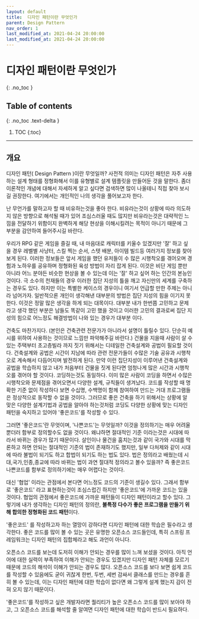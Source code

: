 ```yaml
---
layout: default
title:  디자인 패턴이란 무엇인가
parent: Design Pattern
nav_order: 1
last_modified_at: 2021-04-24 20:00:00
last_modified_at: 2021-04-24 20:00:00
---
```


# 디자인 패턴이란 무엇인가
{: .no_toc }

## Table of contents
{: .no_toc .text-delta }

1. TOC
{:toc}

---

## 개요

디자인 패턴( Design Pattern )이란 무엇일까? 사전적 의미는 디자인 패턴은 자주 사용하는 설계 형태를 정형화해서 이를 유형별로 설계 템플릿을 만들어둔 것을 말한다. 좀더 이론적인 개념에 대해서 자세하게 알고 싶다면 검색하면 많이 나올테니 직접 찾아 보시길 권장한다. 여기에서는 개인적인 나의 생각을 풀어보고자 한다.

난 무언가를 말하고자 할 때 비유하는것을 좋아 한다. 비유라는것이 상황에 따라 의도하지 않은 방향으로 해석될 때가 있어 조심스러울 때도 많지만 비유라는것은 대략적인 느낌을 전달하기 위함이지 완벽하게 해당 현상을 이해시킬려는 목적이 아니기 때문에 그 부분을 감안하여 들어주시길 바란다. 

우리가 RPG 같은 게임을 즐길 때, 내 마음대로 캐릭터를 키울수 있겠지만 '잘' 하고 싶을 경우 레벨별 사냥터, 스킬 찍는 순서, 스텟 배분, 아이템 빌드등 여러가지 정보를 찾아보게 된다. 이러한 정보들은 앞서 게임을 했던 유저들이 수 많은 시행착오를 겪어오며 경험과 노하우를 공유하며 정형화된 육성 방법이 자리 잡게 된다. 이것은 비단 게임 뿐만 아니라 어느 분야든 비슷한 현상을 볼 수 있는데 이는 '잘' 하고 싶어 하는 인간의 본능인 것이다. 극 소수의 천재들의 경우 이러한 집단 지성의 틀을 깨고 자신만의 세계를 구축하는 경우도 있다. 하지만 이는 특별한 케이스의 경우이니 여기서 언급할 만한 주제는 아니라 넘어가자. 일반적으론 개인이 생각해낸 대부분의 방법은 집단 지성의 힘을 이기지 못한다. 이것은 정말 많은 생각을 하게 되는 대목이다. 대부분 내가 한번쯤 고민하고 문제라고 생각 했던 부분은 남들도 똑같이 고민 했을 것이고 이러한 고민의 결과로써 집단 지성의 힘으로 어느정도 해결방법이 나와 있는 경우가 대부분 이다.

건축도 마찬가지다. (본인은 건축관련 전문가가 아니라서 설명이 틀릴수 있다. 단순히 예시를 위하여 사용하는 것이므로 느낌만 파악해주길 바란다.) 건물을 지을때 사람이 살 수 있는 주택부터 초고층빌라 까지 짓기 위해서는 디테일한 건축설계와 공법이 필요할 것이다. 건축설계와 공법은 시간이 지남에 따라 관련 전문가들이 수많은 기술 공유과 시행착오로 계속해서 다듬어지며 발전하게 된다. 만약 이런 집단지성이 이루어낸 건축설계와 공법을 학습하지 않고 내가 처음부터 건물을 짓게 된다면 엄청나게 많은 시간과 시행착오를 겪어야 할 것이다. 코딩하는것도 동일하다. 이미 많은 사람이 코딩을 하면서 수많은 시행착오와 문제점을 겪어오면서 다양한 설계, 규칙들이 생겨났다. 코드를 작성할 때 명확한 기준 없이 작성하다 보면 수십명, 수백명이 함께 참여하여 만드는 거대 프로그램들은 정상적으로 동작할 수 없을 것이다. 그러므로 좋은 건축을 하기 위해서는 상황에 알 맞은 다양한 설계기법과 공법을 알아야 하는것처럼 코딩도 다양한 상황에 맞는 디자인 패턴을 숙지하고 있어야 '좋은코드'를 작성할 수 있다.

그러면 '좋은코드'란 무엇이며, '나쁜코드'는 무엇일까? 이것을 정의하기는 매우 어려울 뿐더러 함부로 정의할수도 없을 것이다. 왜냐하면 절대적인 기준 이라는것은 시대에 따라서 바뀌는 경우가 많기 때문이다. 살인이나 물건을 훔치는것과 같이 국가와 시대를 막론하고 하면 안되는 절대적인 기준의 법이 존재하기도 했지만, 일부 다처제와 같이 시대에 따라 불법이 되기도 하고 합법이 되기도 하는 법도 있다. 법은 정의라고 배웠는데 시대,국가,인종,종교에 따라 바뀌는 법이 과연 절대적 정의라고 볼수 있을까? 즉 좋은코드 나쁜코드를 함부로 정의하기에는 매우 어렵다는 것이다.

대신 '협업' 이라는 관점에서 본다면 어느정도 코드의 기준이 생길수 있다. 그래서 함부로 '좋은코드' 라고 표현하는것이 조심스럽긴 하지만 '좋은코드'에 가까운 코드는 있을 것이다. 협업의 관점에서 좋은코드에 가까운 패턴들이 디자인 패턴이라고 할수 있다. 그렇기에 내가 생각하는 디자인 패턴의 정의란, **불특정 다수가 좋은 프로그램을 만들기 위해 합의한 정형화된 코드 패턴**이다.

'좋은코드' 를 작성하고자 하는 열망이 강하다면 디자인 패턴에 대한 학습은 필수라고 생각한다. 좋은 코드를 많이 볼 수 있는 곳은 유명한 오픈소스 코드들인데, 특히 스프링 프레임워크는 디자인 패턴의 집합체라고 해도 과언이 아니다.

오픈소스 코드를 보는데 도저히 이해가 안되는 경우를 많이 느껴 보셨을 것이다. 아직 언어에 대한 실력이 부족하여 이해가 안되는 경우도 있겠지만 디자인 패턴 자체를 모르기 때문에 코드의 해석이 이해가 안되는 경우도 많다. 오픈소스 코드를 보다 보면 쉽게 코드를 작성할 수 있음에도 굳이 귀찮게 한번, 두번, 세번 감싸서 클래스를 만드는 경우를 흔히 볼 수 있는데, 이는 디자인 패턴에 대한 학습이 없다면 왜 그렇게 설계 했는지 감이 전혀 오지 않기 때문이다.

'좋은코드'를 작성하고 싶은 개발자라면 퀄리티가 높은 오픈소스 코드를 많이 보아야 하고, 그 오픈소스 코드를 해석할 줄 알여면 디자인 패턴에 대한 학습이 반드시 필요하다.